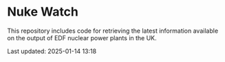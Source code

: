 # Nuke Watch

This repository includes code for retrieving the latest information available on the output of EDF nuclear power plants in the UK.

Last updated: 2025-01-14 13:18